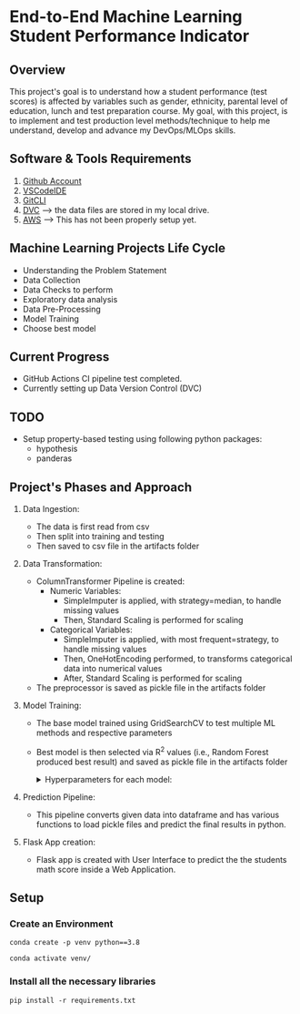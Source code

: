 # End-to-End Machine Learning Student Performance Indicator

## Overview
This project's goal is to understand how a student performance (test scores) is affected by variables such as gender, ethnicity, parental level of education, lunch and test preparation course. My goal, with this project, is to implement and test production level methods/technique to help me understand, develop and advance my DevOps/MLOps skills.    

## Software & Tools Requirements

1. [Github Account](https://github.com)
2. [VSCodeIDE](https://code.visualstudio.com/)
3. [GitCLI](https://git-scm.com/book/en/v2/Getting-Started-The-Command-Line)
4. [DVC](https://dvc.org/)  --> the data files are stored in my local drive.
5. [AWS](https://aws.amazon.com/)  --> This has not been properly setup yet.

## Machine Learning Projects Life Cycle

- Understanding the Problem Statement
- Data Collection
- Data Checks to perform
- Exploratory data analysis
- Data Pre-Processing
- Model Training
- Choose best model


## Current Progress

- GitHub Actions CI pipeline test completed.  
- Currently setting up Data Version Control (DVC)

## TODO

- Setup property-based testing using following python packages:
  * hypothesis
  * panderas

## Project's Phases and Approach 
<!-- <style>
    pre {
    max-height: 300px;
    overflow-y: auto;
    }

    pre[class] {
    max-height: 100px;
    }
</style> -->

1. Data Ingestion: 
    * The data is first read from csv
    * Then split into training and testing
    * Then saved to csv file in the artifacts folder

2. Data Transformation: 
    * ColumnTransformer Pipeline is created:
      * Numeric Variables: 
        * SimpleImputer is applied, with strategy=median, to handle missing values
        * Then, Standard Scaling is performed for scaling
      * Categorical Variables: 
        * SimpleImputer is applied, with most frequent=strategy, to handle missing values
        * Then, OneHotEncoding performed, to transforms categorical data into numerical values
        * After, Standard Scaling is performed for scaling
    * The preprocessor is saved as pickle file in the artifacts folder

3. Model Training: 
    * The base model trained using GridSearchCV to test multiple ML methods and respective parameters
    * Best model is then selected via R<sup>2</sup> values (i.e., Random Forest produced best result) and saved as pickle file in the artifacts folder
        <details>
        <summary>Hyperparameters for each model:</summary>

        ```{python}
        params={
            "Decision Tree": {
                'criterion':['squared_error', 'friedman_mse', 'absolute_error', 'poisson'],
                # 'splitter':['best','random'],
                # 'max_features':['sqrt','log2'],
            },
            "Random Forest":{
                # 'criterion':['squared_error', 'friedman_mse', 'absolute_error', 'poisson'],
                
                # 'max_features':['sqrt','log2',None],
                'n_estimators': [8,16,32,64,128,256]
            },
            "Gradient Boosting":{
                # 'loss':['squared_error', 'huber', 'absolute_error', 'quantile'],
                'learning_rate':[.1,.01,.05,.001],
                # 'subsample':[0.6,0.7,0.75,0.8,0.85,0.9],
                # 'criterion':['squared_error', 'friedman_mse'],
                # 'max_features':['auto','sqrt','log2'],
                'n_estimators': [8,16,32,64,128,256]
            },
            "Linear Regression":{},
            "K-Neighbour Regressor":{
                'n_neighbors':[5,7,9,11],
                # 'weights':['uniform','distance'],
                # 'algorithm':['ball_tree','kd_tree','brute']
            },
            "XGBRegressor":{
                'learning_rate':[.1,.01,.05,.001],
                'n_estimators': [8,16,32,64,128,256]
            },
            "CatBoosting Regressor":{
                'depth': [6,8,10],
                # 'learning_rate': [0.01, 0.05, 0.1],
                'iterations': [30, 50, 100]
            },
            "AdaBoost Regressor":{
                'learning_rate':[.1,.01,0.5,.001],
                # 'loss':['linear','square','exponential'],
                'n_estimators': [8,16,32,64,128,256]
            }
        } 
        ```
        </details>

4. Prediction Pipeline: 
    * This pipeline converts given data into dataframe and has various functions to load pickle files and predict the final results in python.

5. Flask App creation: 
    * Flask app is created with User Interface to predict the the students math score inside a Web Application.

## Setup 

### Create an Environment
```
conda create -p venv python==3.8

conda activate venv/
```
### Install all the necessary libraries
```
pip install -r requirements.txt
```






<!-- Setting up automatic pull_request test via Actions. Need to apply unit tests within python code via hypothesis and pandera before the automatic pull_request test is able to be completed. -->

<!-- ON HOLD: Next, connect Actions to AWS Elastic Beanstalk then deploying python container to complete the CD implementation. -->
<!-- Then repeat with docker container -->
